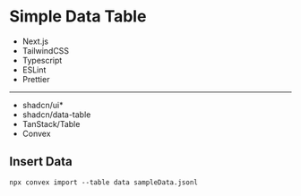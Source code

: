 # Simple Data Table

- Next.js
- TailwindCSS
- Typescript
- ESLint
- Prettier

---

- shadcn/ui\*
- shadcn/data-table
- TanStack/Table
- Convex

## Insert Data

```shell
npx convex import --table data sampleData.jsonl
```
